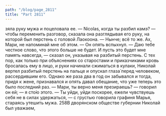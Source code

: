 ```yaml
---
path: "/blog/page_2811"
title: "Part 2811"
---
```


зяла руку мужа и поцеловала ее.
— Nicolas, когда ты разбил камэ? — чтобы переменить разговор, сказала она разглядывая его руку, на которой был перстень с головой Лаокоона.
— Нынче; всё то же. Ах, Мари, не напоминай мне об этом. — Он опять вспыхнул. — Даю тебе честное слово, что этого больше не будет. И пусть это будет мне память навсегда, — сказал он, указывая на разбитый перстень.
С тех пор, как только при объяснениях со старостами и приказчиками кровь бросалась ему в лицо, и руки начинали сжиматься в кулаки, Николай вертел разбитый перстень на пальце и опускал глаза̀ перед человеком, рассердившим его. Однако же раза два в год он забывался и тогда, придя к жене, признавался и опять давал обещание, что уже теперь это было последний раз.
— Мари, ты верно меня презираешь? — говорил он ей; — я сто̀ю этого.
— Ты уйди, уйди поскорее, ежели чувствуешь себя не в силах удержаться, — с грустью говорила графиня Марья, стараясь утешить мужа.
258В дворянском обществе губернии Николай был уважаем, 
